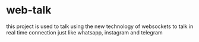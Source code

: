# web-talk
this project is used to talk using the new technology of websockets to talk in real time connection just like whatsapp, instagram and telegram
